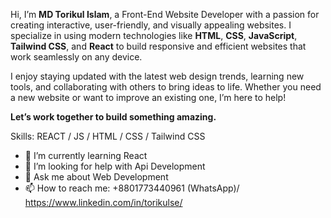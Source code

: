 Hi, I’m **MD Torikul Islam**, a Front-End Website Developer with a passion for creating interactive, user-friendly, and visually appealing websites. I specialize in using modern technologies like **HTML**, **CSS**, **JavaScript**, **Tailwind CSS**, and **React** to build responsive and efficient websites that work seamlessly on any device.

I enjoy staying updated with the latest web design trends, learning new tools, and collaborating with others to bring ideas to life. Whether you need a new website or want to improve an existing one, I’m here to help!

**Let’s work together to build something amazing.**

Skills:  REACT / JS / HTML / CSS / Tailwind CSS


- 🌱 I’m currently learning React 
- 🤔 I’m looking for help with Api Development 
- 💬 Ask me about Web Development 
- 📫 How to reach me: +8801773440961 (WhatsApp)/ https://www.linkedin.com/in/torikulse/
